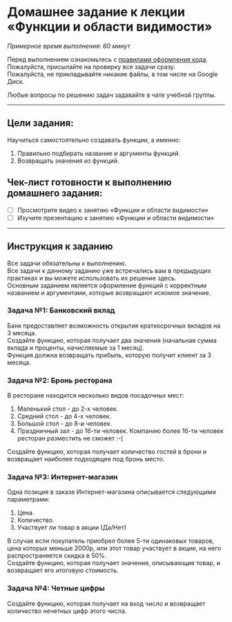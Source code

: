 # Домашнее задание к лекции «Функции и области видимости»

_Примерное время выполнения: 60 минут_

Перед выполнением ознакомьтесь с [правилами оформления кода](https://github.com/netology-code/codestyle/blob/master/swift/README.md).  
Пожалуйста, присылайте на проверку все задачи сразу.  
Пожалуйста, не прикладывайте никакие файлы, в том числе на Google Диск.

Любые вопросы по решению задач задавайте в чате учебной группы.

_______
## Цели задания:

Научиться самостоятельно создавать функции, а именно:
1. Правильно подбирать название и аргументы функций.
2. Возвращать значения из функций.

## Чек-лист готовности к выполнению домашнего задания:

- [ ] Просмотрите видео к занятию «Функции и области видимости»
- [ ] Изучите презентацию к занятию «Функции и области видимости»

----------------------

## Инструкция к заданию
Все задачи обязательны к выполнению.  
Все задачи к данному заданию уже встречались вам в предыдущих практиках и вы можете использовать их решение здесь.  
Основным заданием является оформление функций с корректным названием и аргументами, которые возвращают искомое значение. 

### Задача №1: Банковский вклад

Банк предоставляет возможность открытия краткосрочных вкладов на 3 месяца.  
Создайте функцию, которая получает два значения (начальная сумма вклада и проценты, начисляемые за 1 месяц).  
Функция должна возвращать прибыль, которую получит клиент за 3 месяца.


### Задача №2: Бронь ресторана

В ресторане находится несколько видов посадочных мест:
1. Маленький стол - до 2-х человек.
2. Средний стол - до 4-х человек.
3. Большой стол - до 8-и человек.
4. Праздничный зал - до 16-ти человек.
Компанию более 16-ти человек ресторан разместить не сможет :-(

Создайте функцию, которая получает количество гостей в брони и возвращает наиболее подходящее под бронь место.  


### Задача №3: Интернет-магазин

Одна позиция в заказе Интернет-магазина описывается следующими параметрами:
1. Цена.
2. Количество.
3. Участвует ли товар в акции (Да/Нет)

В случае если покупатель приобрел более 5-ти одинаковых товаров, цена которых меньше 2000р, или этот товар участвует в акции, на него распространяется скидка в 50%.  
Создайте функцию, которая получает значения, описывающие товар, и возвращает его итоговую стоимость.


### Задача №4: Четные цифры

Создайте функцию, которая получает на вход число и возвращает количество нечетных цифр этого числа.
